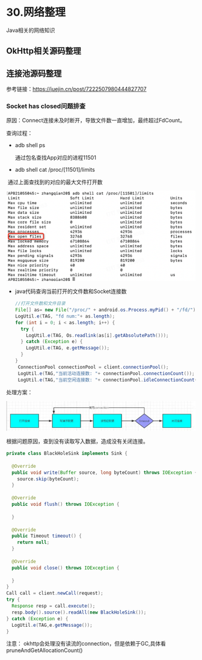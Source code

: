 # 30.网络整理

Java相关的网络知识

## OkHttp相关源码整理

## 连接池源码整理

参考链接：https://juejin.cn/post/7222507980444827707



### Socket has closed问题排查

原因：Connect连接未及时断开，导致文件数一直增加，最终超过FdCount。

查询过程：

* adb shell ps

  通过包名查找App对应的进程11501

* adb shell cat /proc/[11501]/limits

​		通过上面查找到的对应的最大文件打开数

![image-20230925170517515](30.网络整理.assets/image-20230925170517515.png)

* java代码查询当前打开的文件数和Socket连接数

  ```java
  //打开文件数和文件目录
  File[] as= new File("/proc/" + android.os.Process.myPid() + "/fd/").listFiles();
  LogUtil.e(TAG, "fd num:"+ as.length);
  for (int i = 0; i < as.length; i++) {
    try {
      LogUtil.e(TAG, Os.readlink(as[i].getAbsolutePath()));
    } catch (Exception e) {
      LogUtil.e(TAG, e.getMessage());
    }
  }
   ConnectionPool connectionPool = client.connectionPool();
   LogUtil.e(TAG,"当前活动连接数: "+ connectionPool.connectionCount());
   LogUtil.e(TAG,"当前空闲连接数: "+ connectionPool.idleConnectionCount());
  ```

处理方案：

![image-20230925170917311](30.网络整理.assets/image-20230925170917311.png)

根据问题原因，查到没有读取写入数据，造成没有关闭连接。

```Java
private class BlackHoleSink implements Sink {

  @Override
  public void write(Buffer source, long byteCount) throws IOException {
    source.skip(byteCount);
  }

  @Override
  public void flush() throws IOException {

  }

  @Override
  public Timeout timeout() {
    return null;
  }

  @Override
  public void close() throws IOException {

  }
}
Call call = client.newCall(request);
try {
  Response resp = call.execute();
  resp.body().source().readAll(new BlackHoleSink());
} catch (Exception e) {
  LogUtil.e(TAG,e.getMessage());
}
```

注意： okhttp会处理没有读流的connection，但是依赖于GC,具体看pruneAndGetAllocationCount()
